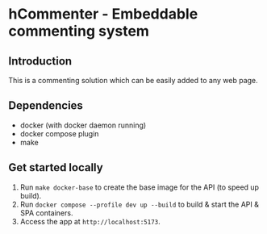 # hCommenter - Embeddable commenting system

## Introduction

This is a commenting solution which can be easily added to any web page.

## Dependencies

- docker (with docker daemon running)
- docker compose plugin
- make

## Get started locally

1. Run `make docker-base` to create the base image for the API (to speed up build).
2. Run `docker compose --profile dev up --build` to build & start the API & SPA containers.
3. Access the app at `http://localhost:5173`.
